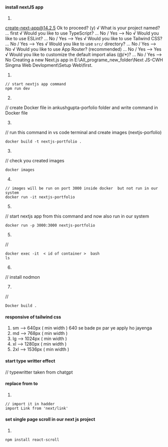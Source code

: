 #### install nextJS app
1)
create-next-app@14.2.5
Ok to proceed? (y)
√ What is your project named? ... first
√ Would you like to use TypeScript? ... No / Yes       -->   No
√ Would you like to use ESLint? ... No / Yes        -->   Yes
√ Would you like to use Tailwind CSS? ... No / Yes        -->   Yes
√ Would you like to use `src/` directory? ... No / Yes        -->   No
√ Would you like to use App Router? (recommended) ... No / Yes        -->   Yes
√ Would you like to customize the default import alias (@/*)? ... No / Yes       -->   No
Creating a new Next.js app in E:\All_programe_new_folder\Next JS-CWH   Singma Web Devlopment\Setup Web\first.


1)
```
// start nextjs app command
npm run dev
```


2)
// create Docker file in ankushgupta-porfolio folder  and write command in Docker file



3)
// run this command in vs code terminal  and create images (nextjs-porfolio)
```
docker build -t nextjs-portfolio .
```


3)
// check you created images
```
docker images
```


4)
```
// images will be run on port 3000 inside docker  but not run in our system
docker run -it nextjs-portfolio
```


5)
// start nextjs app from this command and now also run in our system 
```
docker run -p 3000:3000 nextjs-portfolio
```

5)
//
```
docker exec -it  < id of container >  bash
ls
```


6)
// install nodmon 



7)
//
```
Docker build .
```



#### responsive of tailwind css


1) sm  --> 640px   ( min width )  640 se bade px par ye apply ho jayenga
2) md  --> 768px  ( min width )
3) lg  --> 1024px  ( min width )
4) xl -->   1280px  ( min width )
5) 2xl --> 1536px  ( min width )





####  start type writter effect
// typewritter taken from chatgpt




#### replace  from <a></a> to  <Link></Link>  

1)
```
// import it in hadder
import Link from 'next/link'
```



#### set single page scroll in our next js project

1)
```
npm install react-scroll 
```